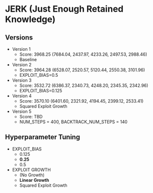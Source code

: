 # JERK (Just Enough Retained Knowledge)

## Versions

 * Version 1
   * Score: 3968.25 (7684.04, 2437.97, 4233.26, 2497.53, 2988.46)
   * Baseline
 * Version 2
   * Score: 3964.28 (6528.07, 2520.57, 5120.44, 2550.38, 3101.96)
   * EXPLOIT_BIAS=0.5
 * Version 3
   * Score: 3532.72 (6386.37, 2340.73, 4248.20, 2345.35, 2342.96)
   * EXPLOIT_BIAS=0.125
 * Version 4
   * Score: 3570.10 (6401.60, 2321.92, 4194.45, 2399.12, 2533.41)
   * Squared Exploit Growth
 * Version 5
   * Score: TBD
   * NUM_STEPS = 400, BACKTRACK_NUM_STEPS = 140

## Hyperparameter Tuning

 * EXPLOIT_BIAS
   * 0.125
   * **0.25**
   * 0.5
 * EXPLOIT GROWTH
   * (No Growth)
   * **Linear Growth**
   * Squared Exploit Growth
